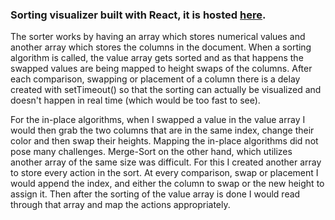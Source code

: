 ### Sorting visualizer built with React, it is hosted [here](https://4tlc.github.io/sorting_visualizer). 

The sorter works by having an array which stores numerical values and another array which stores the columns in the document. When a sorting algorithm is called, the value array gets sorted and as that happens the swapped values are being mapped to height swaps of the columns. After each comparison, swapping or placement of a column there is a delay created with setTimeout() so that the sorting can actually be visualized and doesn't happen in real time (which would be too fast to see). 

For the in-place algorithms, when I swapped a value in the value array I would then grab the two columns that are in the same index, change their color and then swap their heights. Mapping the in-place algorithms did not pose many challenges. Merge-Sort on the other hand, which utilizes another array of the same size was difficult. For this I created another array to store every action in the sort. At every comparison, swap or placement I would append the index, and either the column to swap or the new height to assign it. Then after the sorting of the value array is done I would read through that array and map the actions appropriately. 
